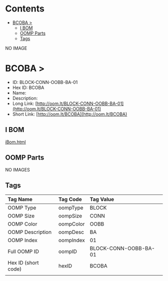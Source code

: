 



Contents
========

* [BCOBA > ](#bcoba--)
	* [I BOM](#i-bom)
	* [OOMP Parts](#oomp-parts)
	* [Tags](#tags)
  
NO IMAGE  
# BCOBA > 

- ID: BLOCK-CONN-OOBB-BA-01
- Hex ID: BCOBA
- Name: 
- Description: 
- Long Link: [http://oom.lt/BLOCK-CONN-OOBB-BA-01](http://oom.lt/BLOCK-CONN-OOBB-BA-01)
- Short Link: [http://oom.lt/BCOBA](http://oom.lt/BCOBA)

## I BOM
  
[iBom.html](https://htmlpreview.github.io/?https://github.com/oomlout/oomlout_OOMP_projects_V2/blob/main/BLOCK/CONN/OOBB/BA/01/ibom.html)
## OOMP Parts
  
NO IMAGES  
## Tags
  

|Tag Name|Tag Code|Tag Value|
| :--- | :--- | :--- |
|OOMP Type|oompType|BLOCK|
|OOMP Size|oompSize|CONN|
|OOMP Color|oompColor|OOBB|
|OOMP Description|oompDesc|BA|
|OOMP Index|oompIndex|01|
|Full OOMP ID|oompID|BLOCK-CONN-OOBB-BA-01|
|Hex ID (short code)|hexID|BCOBA|
||||
